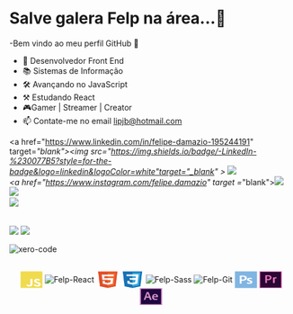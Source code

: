 
# Salve galera Felp na área...🚀

-Bem vindo ao meu perfil GitHub 👋


- 🔭 Desenvolvedor Front End 
- 📚 Sistemas de Informação
- 🛠 Avançando no JavaScript
- ⚒ Estudando React
- 🎮Gamer | Streamer | Creator
- 📫 Contate-me no email lipjb@hotmail.com 


 <a href="https://www.linkedin.com/in/felipe-damazio-195244191" target=_"blank"><img src="https://img.shields.io/badge/-LinkedIn-%230077B5?style=for-the-badge&logo=linkedin&logoColor=white"target="_blank" ></a> 
 <a href="https://www.youtube.com/channel/UCp-RiLixt2o52--B4aRkUCg" target="_blank"><img src="https://img.shields.io/badge/YouTube-FF0000?style=for-the-badge&logo=youtube&logoColor=white" target="_blank"></a>  
 <a href="https://www.instagram.com/felipe.damazio" target =_"blank"><img src="https://img.shields.io/badge/-Instagram-%23E4405F?style=for-the-badge&logo=instagram&logoColor=white" target= "_blank"></a>   
 <a href="https://www.facebook.com/felp.damazio" target="_blank"><img src="https://img.shields.io/badge/Facebook_Gaming-005FED?style=for-the-badge&logo=facebook-gaming&logoColor=white" target="_blank"></a>  
 <a href = "mailto:lipjb@hotmail.com"><img src="https://img.shields.io/badge/-Gmail-%23333?style=for-the-badge&logo=gmail&logoColor=white" target="_blank"></a>      
</div>
<br>
<div>

<img height="160em" src="https://github-readme-stats.vercel.app/api?username=felipedamazio&show_icons=true&theme=cobalt2&include_all_commits=true&count_private=true"/>
<img height="160em" src="https://github-readme-stats.vercel.app/api/top-langs/?username=felipedamazio&layout=compact&langs_count=7&theme=cobalt2"/>
</div>     

![xero-code](https://user-images.githubusercontent.com/71530559/194151008-7a135448-be80-4bd6-bd76-469f87961f39.gif)

         
<div align="center">
         
  <div style="display: inline_block"><br>
  <img align="center" alt="Felp-Js" height="30" width="40" src="https://raw.githubusercontent.com/devicons/devicon/master/icons/javascript/javascript-plain.svg">
  <img align="center" alt="Felp-React" height="30" width="40" src="https://cdn.jsdelivr.net/gh/devicons/devicon/icons/react/react-original.svg">
  <img align="center" alt="Felp-HTML" height="30" width="40" src="https://raw.githubusercontent.com/devicons/devicon/master/icons/html5/html5-original.svg">
  <img align="center" alt="Felp-CSS" height="30" width="40" src="https://raw.githubusercontent.com/devicons/devicon/master/icons/css3/css3-original.svg">
  <img align="center" alt="Felp-Sass" height="30" width="40" src="https://cdn.jsdelivr.net/gh/devicons/devicon/icons/sass/sass-original.svg">
  <img align="center" alt="Felp-Git" height="30" width="40" src="https://cdn.jsdelivr.net/gh/devicons/devicon/icons/git/git-original.svg">          
        
  <img align="center" alt="Felp-Photoshop" height="30" width="40" src="https://raw.githubusercontent.com/devicons/devicon/master/icons/photoshop/photoshop-plain.svg">
  <img align="center" alt="Felp-Premiere" height="30" width="40" src="https://raw.githubusercontent.com/devicons/devicon/master/icons/premierepro/premierepro-original.svg">
   <img align="center" alt="Felp-afterefects" height="30" width="40" src="https://raw.githubusercontent.com/devicons/devicon/master/icons/aftereffects/aftereffects-original.svg">   
      
</div>
  
 </div>

    
          
  



